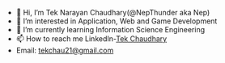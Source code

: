 - 👋 Hi, I’m Tek Narayan Chaudhary(@NepThunder aka Nep)
- 👀 I’m interested in Application, Web and Game Development
- 🌱 I’m currently learning Information Science Engineering
- 📫 How to reach me LinkedIn-[Tek Chaudhary
](https://www.linkedin.com/in/tek-narayan-chaudhary-4582b117a/)
- Email: tekchau21@gmail.com
<!---
NepThunder/NepThunder is a ✨ special ✨ repository because its `README.md` (this file) appears on your GitHub profile.
You can click the Preview link to take a look at your changes.
--->

